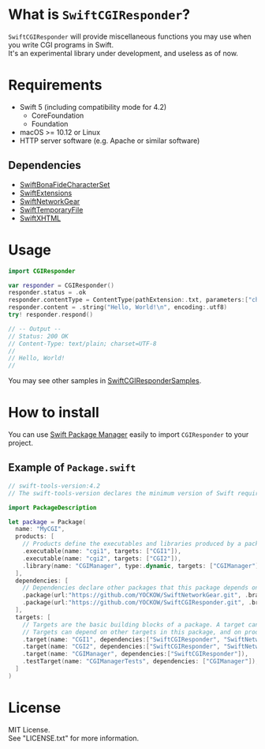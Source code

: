 # What is `SwiftCGIResponder`?
`SwiftCGIResponder` will provide miscellaneous functions you may use when you write CGI programs in Swift.  
It's an experimental library under development, and useless as of now.

# Requirements
* Swift 5 (including compatibility mode for 4.2)
  * CoreFoundation
  * Foundation
* macOS >= 10.12 or Linux
* HTTP server software (e.g. Apache or similar software)

## Dependencies

* [SwiftBonaFideCharacterSet](https://github.com/YOCKOW/SwiftBonaFideCharacterSet)
* [SwiftExtensions](https://github.com/YOCKOW/SwiftExtensions)
* [SwiftNetworkGear](https://github.com/YOCKOW/SwiftNetworkGear)
* [SwiftTemporaryFile](https://github.com/YOCKOW/SwiftTemporaryFile)
* [SwiftXHTML](https://github.com/YOCKOW/SwiftXHTML)


# Usage

```Swift
import CGIResponder

var responder = CGIResponder()
responder.status = .ok
responder.contentType = ContentType(pathExtension:.txt, parameters:["charset":"UTF-8"])!
responder.content = .string("Hello, World!\n", encoding:.utf8)
try! responder.respond()

// -- Output --
// Status: 200 OK
// Content-Type: text/plain; charset=UTF-8
//
// Hello, World!
//
```

You may see other samples in [SwiftCGIResponderSamples](https://github.com/YOCKOW/SwiftCGIResponderSamples).

# How to install

You can use [Swift Package Manager](https://github.com/apple/swift-package-manager) easily to import `CGIResponder` to your project.

## Example of `Package.swift`

```Swift
// swift-tools-version:4.2
// The swift-tools-version declares the minimum version of Swift required to build this package.

import PackageDescription

let package = Package(
  name: "MyCGI",
  products: [
    // Products define the executables and libraries produced by a package, and make them visible to other packages.
    .executable(name: "cgi1", targets: ["CGI1"]),
    .executable(name: "cgi2", targets: ["CGI2"]),
    .library(name: "CGIManager", type:.dynamic, targets: ["CGIManager"]),
  ],
  dependencies: [
    // Dependencies declare other packages that this package depends on.
    .package(url:"https://github.com/YOCKOW/SwiftNetworkGear.git", .branch("master")),
    .package(url:"https://github.com/YOCKOW/SwiftCGIResponder.git", .branch("master")),
  ],
  targets: [
    // Targets are the basic building blocks of a package. A target can define a module or a test suite.
    // Targets can depend on other targets in this package, and on products in packages which this package depends on.
    .target(name: "CGI1", dependencies:["SwiftCGIResponder", "SwiftNetworkGear"]),
    .target(name: "CGI2", dependencies:["SwiftCGIResponder", "SwiftNetworkGear"]),
    .target(name: "CGIManager", dependencies:["SwiftCGIResponder"]),
    .testTarget(name: "CGIManagerTests", dependencies: ["CGIManager"]),
  ]
)
```


# License
MIT License.  
See "LICENSE.txt" for more information.
